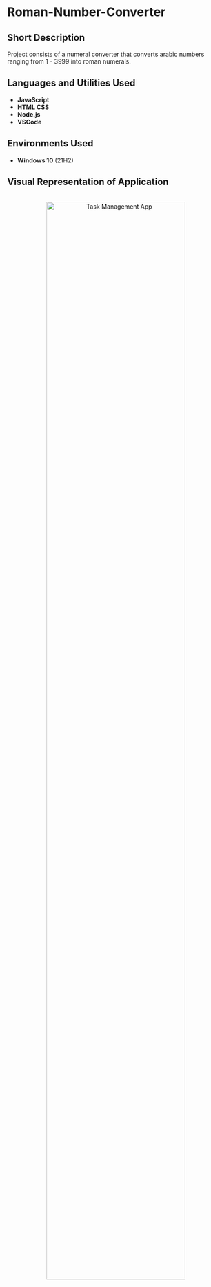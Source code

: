 # Roman-Number-Converter
<h2>Short Description</h2>
Project consists of a numeral converter that converts arabic numbers ranging from 1 - 3999 into roman numerals.
<br />


<h2>Languages and Utilities Used</h2>

- <b>JavaScript</b>
- <b>HTML CSS</b>
- <b>Node.js</b>
- <b>VSCode</b>


<h2>Environments Used </h2>

- <b>Windows 10</b> (21H2)

<h2>Visual Representation of Application</h2>
<p align="center">
<br/>
<img src="https://imgur.com/a/XVNw6LF" height="80%" width="80%" alt="Task Management App"/>
<br />
</p>

